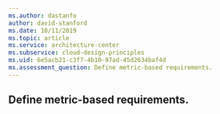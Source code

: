 ```yaml
---
ms.author: dastanfo
author: david-stanford
ms.date: 10/11/2019
ms.topic: article
ms.service: architecture-center
ms.subservice: cloud-design-principles
ms.uid: 6e5acb21-c3f7-4b10-97ad-45d2634baf4d
ms.assessment_question: Define metric-based requirements.
---
```

## Define metric-based requirements.


